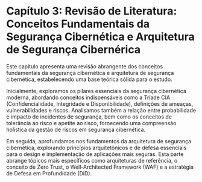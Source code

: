 # Capítulo 3: Revisão de Literatura: Conceitos Fundamentais da Segurança Cibernética e Arquitetura de Segurança Cibernérica

Este capítulo apresenta uma revisão abrangente dos conceitos fundamentais da segurança cibernética e arquitetura de segurança cibernética, estabelecendo uma base teórica sólida para o estudo.

Inicialmente, exploramos os pilares essenciais da segurança cibernética moderna, abordando conceitos indispensáveis como a Tríade CIA (Confidencialidade, Integridade e Disponibilidade), definições de ameaças, vulnerabilidades e riscos. Analisamos também a relação entre probabilidade e impacto de incidentes de segurança, bem como os conceitos de tolerância ao risco e apetite ao risco, fornecendo uma compreensão holística da gestão de riscos em segurança cibernética. 

Em seguida, aprofundamos nos fundamentos da arquitetura de segurança cibernética, explorando princípios arquitetônicos e de defesa essenciais para o design e implementação de aplicações mais seguras. Esta parte abrange tópicos mais específicos como arquiteturas de referência, o conceito de Zero Trust, o Well-Architected Framework (WAF) e a estratégia de Defesa em Profundidade (DiD).

<!-- Ao longo do capítulo, apresentamos as mais recentes pesquisas e práticas recomendadas na área, proporcionando uma visão atualizada e abrangente do estado da arte em segurança cibernética. Esta revisão de literatura serve como alicerce para as discussões e análises subsequentes, estabelecendo um contexto teórico sólido para o desenvolvimento do trabalho. -->
